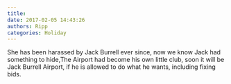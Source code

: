 ```yaml
---
title: 
date: 2017-02-05 14:43:26
authors: Ripp
categories: Holiday
---
```


 She has been harassed by Jack Burrell ever since, now we know Jack had something to hide,The Airport had become his own little club, soon it will be Jack Burrell Airport, if he is allowed to do what he wants, including fixing bids.